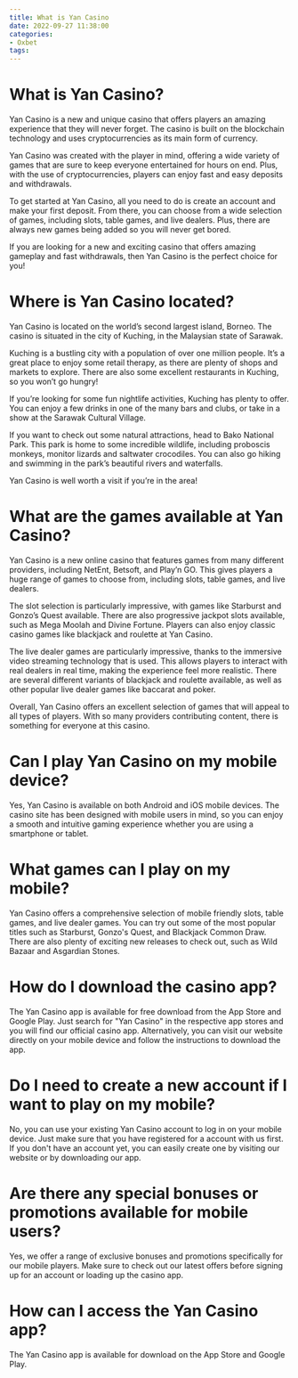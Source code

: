 ```yaml
---
title: What is Yan Casino
date: 2022-09-27 11:38:00
categories:
- Oxbet
tags:
---
```



#  What is Yan Casino?

Yan Casino is a new and unique casino that offers players an amazing experience that they will never forget. The casino is built on the blockchain technology and uses cryptocurrencies as its main form of currency.

Yan Casino was created with the player in mind, offering a wide variety of games that are sure to keep everyone entertained for hours on end. Plus, with the use of cryptocurrencies, players can enjoy fast and easy deposits and withdrawals.

To get started at Yan Casino, all you need to do is create an account and make your first deposit. From there, you can choose from a wide selection of games, including slots, table games, and live dealers. Plus, there are always new games being added so you will never get bored.

If you are looking for a new and exciting casino that offers amazing gameplay and fast withdrawals, then Yan Casino is the perfect choice for you!

#  Where is Yan Casino located?

Yan Casino is located on the world’s second largest island, Borneo. The casino is situated in the city of Kuching, in the Malaysian state of Sarawak.

Kuching is a bustling city with a population of over one million people. It’s a great place to enjoy some retail therapy, as there are plenty of shops and markets to explore. There are also some excellent restaurants in Kuching, so you won’t go hungry!

If you’re looking for some fun nightlife activities, Kuching has plenty to offer. You can enjoy a few drinks in one of the many bars and clubs, or take in a show at the Sarawak Cultural Village.

If you want to check out some natural attractions, head to Bako National Park. This park is home to some incredible wildlife, including proboscis monkeys, monitor lizards and saltwater crocodiles. You can also go hiking and swimming in the park’s beautiful rivers and waterfalls.

Yan Casino is well worth a visit if you’re in the area!

#  What are the games available at Yan Casino?

Yan Casino is a new online casino that features games from many different providers, including NetEnt, Betsoft, and Play’n GO. This gives players a huge range of games to choose from, including slots, table games, and live dealers.

The slot selection is particularly impressive, with games like Starburst and Gonzo’s Quest available. There are also progressive jackpot slots available, such as Mega Moolah and Divine Fortune. Players can also enjoy classic casino games like blackjack and roulette at Yan Casino.

The live dealer games are particularly impressive, thanks to the immersive video streaming technology that is used. This allows players to interact with real dealers in real time, making the experience feel more realistic. There are several different variants of blackjack and roulette available, as well as other popular live dealer games like baccarat and poker.

Overall, Yan Casino offers an excellent selection of games that will appeal to all types of players. With so many providers contributing content, there is something for everyone at this casino.

#  Can I play Yan Casino on my mobile device?

Yes, Yan Casino is available on both Android and iOS mobile devices. The casino site has been designed with mobile users in mind, so you can enjoy a smooth and intuitive gaming experience whether you are using a smartphone or tablet.

# What games can I play on my mobile?

Yan Casino offers a comprehensive selection of mobile friendly slots, table games, and live dealer games. You can try out some of the most popular titles such as Starburst, Gonzo's Quest, and Blackjack Common Draw. There are also plenty of exciting new releases to check out, such as Wild Bazaar and Asgardian Stones.

# How do I download the casino app?

The Yan Casino app is available for free download from the App Store and Google Play. Just search for "Yan Casino" in the respective app stores and you will find our official casino app. Alternatively, you can visit our website directly on your mobile device and follow the instructions to download the app.

# Do I need to create a new account if I want to play on my mobile?

No, you can use your existing Yan Casino account to log in on your mobile device. Just make sure that you have registered for a account with us first. If you don't have an account yet, you can easily create one by visiting our website or by downloading our app.

# Are there any special bonuses or promotions available for mobile users?

Yes, we offer a range of exclusive bonuses and promotions specifically for our mobile players. Make sure to check out our latest offers before signing up for an account or loading up the casino app.

#  How can I access the Yan Casino app?

The Yan Casino app is available for download on the App Store and Google Play.